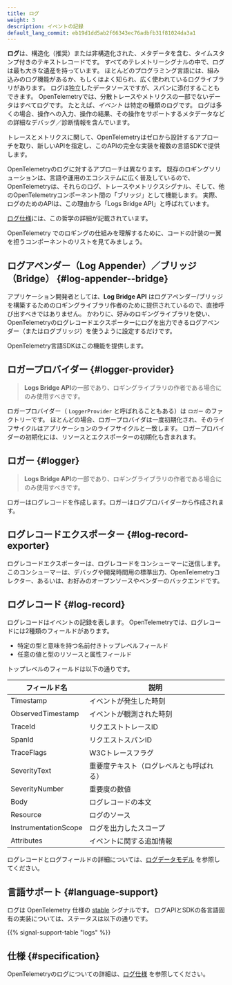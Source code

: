 ```yaml
---
title: ログ
weight: 3
description: イベントの記録
default_lang_commit: eb19d1dd5ab2f66343ec76adbfb31f81024da3a1
---
```


**ログ**は、構造化（推奨）または非構造化された、メタデータを含む、タイムスタンプ付きのテキストレコードです。
すべてのテレメトリーシグナルの中で、ログは最も大きな遺産を持っています。
ほとんどのプログラミング言語には、組み込みのログ機能があるか、もしくはよく知られ、広く使われているログライブラリがあります。
ログは独立したデータソースですが、スパンに添付することもできます。
OpenTelemetryでは、分散トレースやメトリクスの一部でないデータはすべてログです。
たとえば、_イベント_ は特定の種類のログです。
ログは多くの場合、操作への入力、操作の結果、その操作をサポートするメタデータなどの詳細なデバッグ／診断情報を含んでいます。

トレースとメトリクスに関して、OpenTelemetryはゼロから設計するアプローチを取り、新しいAPIを指定し、このAPIの完全な実装を複数の言語SDKで提供します。

OpenTelemetryのログに対するアプローチは異なります。
既存のロギングソリューションは、言語や運用のエコシステムに広く普及しているので、OpenTelemetryは、それらのログ、トレースやメトリクスシグナル、そして、他のOpenTelemetryコンポーネント間の「ブリッジ」として機能します。
実際、ログのためのAPIは、この理由から「Logs Bridge API」と呼ばれています。

[ログ仕様][logs specification]には、この哲学の詳細が記載されています。

OpenTelemetry でのロギングの仕組みを理解するために、コードの計装の一翼を担うコンポーネントのリストを見てみましょう。

## ログアペンダー（Log Appender）／ブリッジ（Bridge） {#log-appender--bridge}

アプリケーション開発者としては、**Log Bridge API** はログアペンダー/ブリッジを構築するためのロギングライブラリ作者のために提供されているので、直接呼び出すべきではありません。
かわりに、好みのロギングライブラリを使い、OpenTelemetryのログレコードエクスポーターにログを出力できるログアペンダー（またはログブリッジ）を使うように設定するだけです。

OpenTelemetry言語SDKはこの機能を提供します。

## ロガープロバイダー {#logger-provider}

> **Logs Bridge API**の一部であり、ロギングライブラリの作者である場合にのみ使用すべきです。

ロガープロバイダー（ `LoggerProvider` と呼ばれることもある）は `ロガー` のファクトリーです。
ほとんどの場合、ロガープロバイダは一度初期化され、そのライフサイクルはアプリケーションのライフサイクルと一致します。
ロガープロバイダーの初期化には、リソースとエクスポーターの初期化も含まれます。

## ロガー {#logger}

> **Logs Bridge API**の一部であり、ロギングライブラリの作者である場合にのみ使用すべきです。

ロガーはログレコードを作成します。ロガーはログプロバイダーから作成されます。

## ログレコードエクスポーター {#log-record-exporter}

ログレコードエクスポーターは、ログレコードをコンシューマーに送信します。
このコンシューマーは、デバッグや開発時間用の標準出力、OpenTelemetryコレクター、あるいは、お好みのオープンソースやベンダーのバックエンドです。

## ログレコード {#log-record}

ログレコードはイベントの記録を表します。
OpenTelemetryでは、ログレコードには2種類のフィールドがあります。

- 特定の型と意味を持つ名前付きトップレベルフィールド
- 任意の値と型のリソースと属性フィールド

トップレベルのフィールドは以下の通りです。

| フィールド名         | 説明                                     |
| -------------------- | ---------------------------------------- |
| Timestamp            | イベントが発生した時刻                   |
| ObservedTimestamp    | イベントが観測された時刻                 |
| TraceId              | リクエストトレースID                     |
| SpanId               | リクエストスパンID                       |
| TraceFlags           | W3Cトレースフラグ                        |
| SeverityText         | 重要度テキスト（ログレベルとも呼ばれる） |
| SeverityNumber       | 重要度の数値                             |
| Body                 | ログレコードの本文                       |
| Resource             | ログのソース                             |
| InstrumentationScope | ログを出力したスコープ                   |
| Attributes           | イベントに関する追加情報                 |

ログレコードとログフィールドの詳細については、[ログデータモデル](/docs/specs/otel/logs/data-model/) を参照してください。

## 言語サポート {#language-support}

ログは OpenTelemetry 仕様の [stable](/docs/specs/otel/versioning-and-stability/#stable) シグナルです。
ログAPIとSDKの各言語固有の実装については、ステータスは以下の通りです。

{{% signal-support-table "logs" %}}

## 仕様 {#specification}

OpenTelemetryのログについての詳細は、[ログ仕様][logs specification] を参照してください。

[logs specification]: /docs/specs/otel/overview/#log-signal
